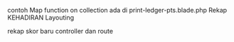 contoh Map function on collection ada di print-ledger-pts.blade.php
Rekap KEHADIRAN Layouting

rekap skor baru controller dan route